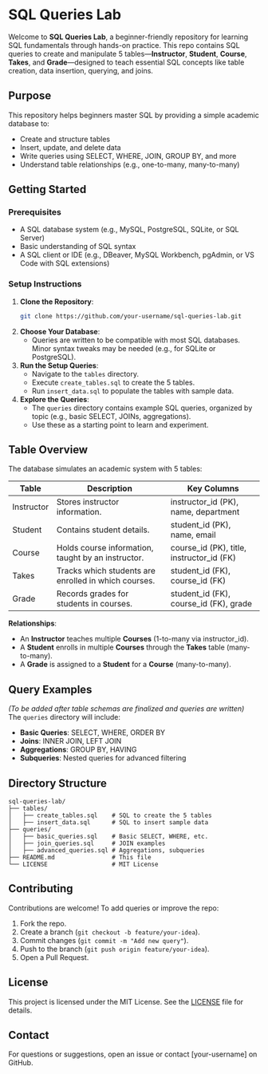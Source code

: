 # SQL Queries Lab

Welcome to **SQL Queries Lab**, a beginner-friendly repository for learning SQL fundamentals through hands-on practice. This repo contains SQL queries to create and manipulate 5 tables—**Instructor**, **Student**, **Course**, **Takes**, and **Grade**—designed to teach essential SQL concepts like table creation, data insertion, querying, and joins.

## Purpose
This repository helps beginners master SQL by providing a simple academic database to:
- Create and structure tables
- Insert, update, and delete data
- Write queries using SELECT, WHERE, JOIN, GROUP BY, and more
- Understand table relationships (e.g., one-to-many, many-to-many)

## Getting Started

### Prerequisites
- A SQL database system (e.g., MySQL, PostgreSQL, SQLite, or SQL Server)
- Basic understanding of SQL syntax
- A SQL client or IDE (e.g., DBeaver, MySQL Workbench, pgAdmin, or VS Code with SQL extensions)

### Setup Instructions
1. **Clone the Repository**:
   ```bash
   git clone https://github.com/your-username/sql-queries-lab.git
   ```
2. **Choose Your Database**:
   - Queries are written to be compatible with most SQL databases. Minor syntax tweaks may be needed (e.g., for SQLite or PostgreSQL).
3. **Run the Setup Queries**:
   - Navigate to the `tables` directory.
   - Execute `create_tables.sql` to create the 5 tables.
   - Run `insert_data.sql` to populate the tables with sample data.
4. **Explore the Queries**:
   - The `queries` directory contains example SQL queries, organized by topic (e.g., basic SELECT, JOINs, aggregations).
   - Use these as a starting point to learn and experiment.

## Table Overview
The database simulates an academic system with 5 tables:

| Table       | Description                                                                 | Key Columns                              |
|-------------|-----------------------------------------------------------------------------|------------------------------------------|
| Instructor  | Stores instructor information.                                              | instructor_id (PK), name, department     |
| Student     | Contains student details.                                                   | student_id (PK), name, email             |
| Course      | Holds course information, taught by an instructor.                          | course_id (PK), title, instructor_id (FK)|
| Takes       | Tracks which students are enrolled in which courses.                        | student_id (FK), course_id (FK)          |
| Grade       | Records grades for students in courses.                                     | student_id (FK), course_id (FK), grade   |

**Relationships**:
- An **Instructor** teaches multiple **Courses** (1-to-many via instructor_id).
- A **Student** enrolls in multiple **Courses** through the **Takes** table (many-to-many).
- A **Grade** is assigned to a **Student** for a **Course** (many-to-many).

## Query Examples
*(To be added after table schemas are finalized and queries are written)*  
The `queries` directory will include:
- **Basic Queries**: SELECT, WHERE, ORDER BY
- **Joins**: INNER JOIN, LEFT JOIN
- **Aggregations**: GROUP BY, HAVING
- **Subqueries**: Nested queries for advanced filtering

## Directory Structure
```
sql-queries-lab/
├── tables/
│   ├── create_tables.sql    # SQL to create the 5 tables
│   ├── insert_data.sql      # SQL to insert sample data
├── queries/
│   ├── basic_queries.sql    # Basic SELECT, WHERE, etc.
│   ├── join_queries.sql     # JOIN examples
│   ├── advanced_queries.sql # Aggregations, subqueries
├── README.md                # This file
└── LICENSE                  # MIT License
```

## Contributing
Contributions are welcome! To add queries or improve the repo:
1. Fork the repo.
2. Create a branch (`git checkout -b feature/your-idea`).
3. Commit changes (`git commit -m "Add new query"`).
4. Push to the branch (`git push origin feature/your-idea`).
5. Open a Pull Request.

## License
This project is licensed under the MIT License. See the [LICENSE](LICENSE) file for details.

## Contact
For questions or suggestions, open an issue or contact [your-username] on GitHub.
